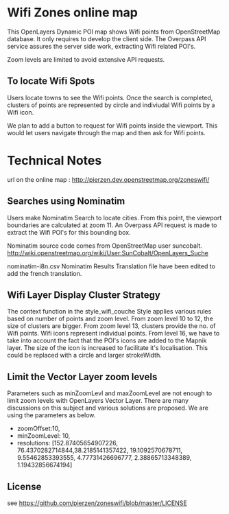 Wifi Zones online map
=====================

This OpenLayers Dynamic POI map shows Wifi points from OpenStreetMap database. It only requires to develop the client side. The Overpass API service assures the server side work, extracting Wifi related POI's.

Zoom levels are limited to avoid extensive API requests.

To locate Wifi Spots
--------------------

Users locate towns to see the Wifi points. Once the search is completed, clusters of points are represented by circle and indiviudal Wifi points by a Wifi icon.

We plan to add a button to request for Wifi points inside the viewport. This would let users navigate through the map and then ask for Wifi points.

Technical Notes
=================

url on the online map : http://pierzen.dev.openstreetmap.org/zoneswifi/

Searches using Nominatim
------------------------

Users make Nominatim Search to locate cities. From this point, the viewport boundaries are calculated at zoom 11. An Overpass API request is made to extract the Wifi POI's for this bounding box.

Nominatim source code comes from OpenStreetMap user suncobalt.
http://wiki.openstreetmap.org/wiki/User:SunCobalt/OpenLayers_Suche

nominatim-i8n.csv Nominatim Results Translation file have been edited to add the french translation.


Wifi Layer Display Cluster Strategy
----------------------

The context function in the style_wifi_couche Style applies various rules based on number of points and zoom level. From zoom level 10 to 12, the size of clusters are bigger. From zoom level 13, 
 clusters provide the no. of Wifi points. Wifi icons represent individual points. From level 16, we have to take into account the fact that the POI's icons are added to the Mapnik layer.
 The size of the icon is increased to facilitate it's localisation. This could be replaced with a circle and larger strokeWidth. 

Limit the Vector Layer zoom levels
----------------------------------

Parameters such as minZoomLevl and maxZoomLevel are not enough to limit zoom levels with OpenLayers Vector Layer. There are many discussions on this subject and various solutions are proposed. We are using the parameters as below.

*	zoomOffset:10,
*	minZoomLevel: 10,
*	resolutions: [152.87405654907226, 76.4370282714844,38.2185141357422, 19.1092570678711, 9.55462853393555, 4.77731426696777, 2.38865713348389, 1.19432856674194]

License
-------
see https://github.com/pierzen/zoneswifi/blob/master/LICENSE

